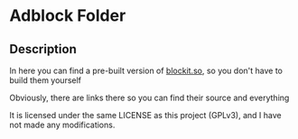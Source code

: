 # Adblock Folder

## Description

In here you can find a pre-built version of [blockit.so](https://github.com/dudik/blockit), so you don't have to build them yourself

Obviously, there are links there so you can find their source and everything

It is licensed under the same LICENSE as this project (GPLv3), and I have not made any modifications.
